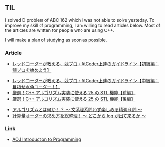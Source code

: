 ## TIL

I solved D problem of ABC 162 which I was not able to solve yesteday. To improve my skill of programming, I am willing to read articles below. Most of the articles are written for people who are using C++.

I will make a plan of studying as soon as possible.

### Article

* [レッドコーダーが教える、競プロ・AtCoder上達のガイドライン【初級編：競プロを始めよう】](https://qiita.com/e869120/items/f1c6f98364d1443148b3#1-5-%E8%8C%B6%E8%89%B2%E3%82%B3%E3%83%BC%E3%83%80%E3%83%BC%E3%81%A7%E8%A6%81%E6%B1%82%E3%81%95%E3%82%8C%E3%82%8B-4-%E3%81%A4%E3%81%AE%E3%81%93%E3%81%A8)
- [レッドコーダーが教える、競プロ・AtCoder上達のガイドライン【中級編：目指せ水色コーダー！】](https://qiita.com/e869120/items/eb50fdaece12be418faa)
- [厳選！C++ アルゴリズム実装に使える 25 の STL 機能【前編】](https://qiita.com/e869120/items/518297c6816adb67f9a5)
- [厳選！C++ アルゴリズム実装に使える 25 の STL 機能【後編】](https://qiita.com/e869120/items/702ca1c1ed6ff6770257)
* [アルゴリズムとは何か！？ ～ 文系理系問わず楽しめる精選 6 問 ～](https://qiita.com/drken/items/f909b79ee03e679c7142)
* [計算量オーダーの求め方を総整理！ 〜 どこから log が出て来るか 〜](https://qiita.com/drken/items/872ebc3a2b5caaa4a0d0)

### Link

* [AOJ Introduction to Programming](http://judge.u-aizu.ac.jp/onlinejudge/finder.jsp?course=ITP1)
